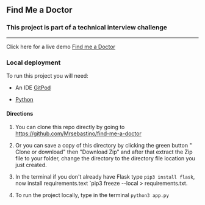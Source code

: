 ## Find Me a Doctor

### This project is part of a technical interview challenge
---
 Click here for a live demo
 [Find me a Doctor](https://mrsebastino.github.io/find-me-a-doctor/ "Find me a Doctor")

 ### Local deployment
 To run this project you will need:
  * An IDE   [GitPod](https://www.gitpod.io/)

  * [Python](https://www.python.org)

#### Directions

1. You can clone this repo directly by going to https://github.com/Mrsebastino/find-me-a-doctor 

2. Or you can save a copy of this directory by clicking the green button " Clone or download" then "Download Zip" and after that extract the Zip file to your folder, change the directory to the directory file location you just created.

3. In the terminal if you don't already have Flask type `pip3 install flask`,
now install  requirements.text `pip3 freeze --local > requirements.txt.

4. To run the project locally, type in the terminal `python3 app.py`